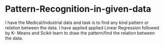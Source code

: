 # Pattern-Recognition-in-given-data
I have the Medical/Industrial data and task is to find any kind pattern or relation between the data.
I have applied applied Linear Regression followed by K- Means and Scikit learn to draw the pattern/find the relation between the data.
